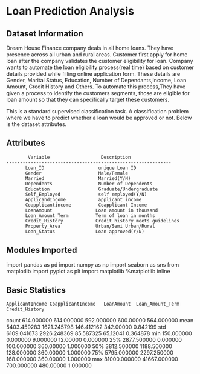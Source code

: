 # Loan Prediction Analysis

## Dataset Information
Dream House Finance company deals in all home loans. They have presence across all urban and rural areas. Customer first apply for home loan after the company validates the customer eligibility for loan. Company wants to automate the loan eligibility process(real time) based on customer details provided while filling online application form. These details are Gender, Marital Status, Education, Number of Dependants,Income, Loan Amount, Credit History and Others. To automate this process,They have given a process to identify the customers segments, those are eligible for loan amount so that they can specifically target these customers.

This is a standard supervised classification task. A classification problem where we have to predict whether a loan would be approved or not. Below is the dataset attributes.

## Attributes 
            Variable                   Description
    -------------------------------------------------------------
           Loan_ID                    unique Loan ID
           Gender                     Male/Female
           Married                    Married(Y/N)
           Dependents                 Number of Dependents
           Education                  Graduate/Undergraduate
           Self_Employed              self employed(Y/N)
           ApplicandIncome            applicant income
           Coapplicantincome          Coapplicant Income
           LoanAmount                Loan amount in thousand
           Loan_Amount_Term          Term of loan in months
           Credit_History            Credit history meets guidelines
           Property_Area             Urban/Semi Urban/Rural
           Loan_Status               Loan approved(Y/N)

## Modules Imported

import pandas as pd
import numpy as np
import seaborn as sns
from matplotlib import pyplot as plt
import matplotlib
%matplotlib inline

## Basic Statistics

	ApplicantIncome	CoapplicantIncome	LoanAmount	Loan_Amount_Term	Credit_History
count	614.000000	614.000000	592.000000	600.00000	564.000000
mean	5403.459283	1621.245798	146.412162	342.00000	0.842199
std	6109.041673	2926.248369	85.587325	65.12041	0.364878
min	150.000000	0.000000	9.000000	12.00000	0.000000
25%	2877.500000	0.000000	100.000000	360.00000	1.000000
50%	3812.500000	1188.500000	128.000000	360.00000	1.000000
75%	5795.000000	2297.250000	168.000000	360.00000	1.000000
max	81000.000000	41667.000000	700.000000	480.00000	1.000000


